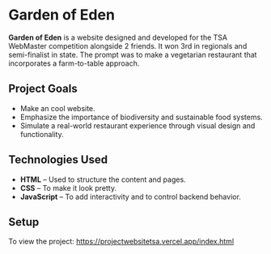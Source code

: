 # Garden of Eden

**Garden of Eden** is a website designed and developed for the TSA WebMaster competition alongside 2 friends. It won 3rd in regionals and semi-finalist in state. The prompt was to make a vegetarian restaurant that incorporates a farm-to-table approach.

## Project Goals
- Make an cool website.
- Emphasize the importance of biodiversity and sustainable food systems.
- Simulate a real-world restaurant experience through visual design and functionality.

## Technologies Used

- **HTML** – Used to structure the content and pages.
- **CSS** – To make it look pretty.
- **JavaScript** – To add interactivity and to control backend behavior.

## Setup
To view the project:
https://projectwebsitetsa.vercel.app/index.html
